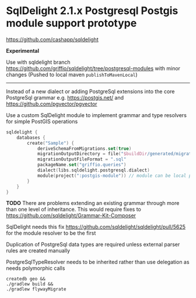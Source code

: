 # SqlDelight 2.1.x Postgresql Postgis module support prototype 

https://github.com/cashapp/sqldelight


**Experimental**

Use with sqldelight branch https://github.com/griffio/sqldelight/tree/postgresql-modules with minor changes (Pushed to local maven `publishToMavenLocal`)

---

Instead of a new dialect or adding PostgreSql extensions into the core PostgreSql grammar e.g. https://postgis.net/ and
https://github.com/pgvector/pgvector

Use a custom SqlDelight module to implement grammar and type resolvers for simple PostGIS operations

```kotlin
sqldelight {
    databases {
        create("Sample") {
            deriveSchemaFromMigrations.set(true)
            migrationOutputDirectory = file("$buildDir/generated/migrations")
            migrationOutputFileFormat = ".sql"
            packageName.set("griffio.queries")
            dialect(libs.sqldelight.postgresql.dialect)
            module(project(":postgis-module")) // module can be local project or external dependency
        }
    }
}
```

**TODO**
There are problems extending an existing grammar through more than one level of inheritance. This would require fixes to
https://github.com/sqldelight/Grammar-Kit-Composer

SqlDelight needs this fix https://github.com/sqldelight/sqldelight/pull/5625 for the module resolver to be the first

Duplication of PostgreSql data types are required unless external parser rules are created manually

PostgreSqlTypeResolver needs to be inherited rather than use delegation as needs polymorphic calls


```shell
createdb geo && 
./gradlew build &&
./gradlew flywayMigrate
```
